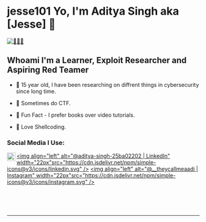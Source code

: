 # jesse101 Yo, I'm Aditya Singh  aka [Jesse] 👋
[![👨🏻‍💻](https://img.shields.io/twitter/follow/r00tkit__?color=1DA1F2&logo=twitter&style=for-the-badge)](https://twitter.com/intent/follow?original_referer=https%3A%2F%2Fgithub.com%2F0x29FE2&screen_name=r00tkit__)

## Whoami I'm a Learner, Exploit Researcher and Aspiring Red Teamer

- 📀 15 year old, I have been researching on diffrent things in cybersecurity since long time.

- 📀 Sometimes do CTF.

- 📀 Fun Fact - I prefer books over video tutorials. 

- 📀 Love Shellcoding. 

### Social Media I Use:

[<img align="left" alt="@r00tkit__ | Twitter" width="22px" src="https://cdn.jsdelivr.net/npm/simple-icons@v3/icons/twitter.svg" />][twitter]
[<img align="left" alt="@aditya-singh-25ba02202 | LinkedIn" width="22px"src="https://cdn.jsdelivr.net/npm/simple-icons@v3/icons/linkedin.svg" />][linkedin]
[<img align="left" alt="@__theycallmeaadi | Instagram" width="22px"src="https://cdn.jsdelivr.net/npm/simple-icons@v3/icons/instagram.svg" />][instagram]

<br />

<br />
<br />

---

[twitter]:https://twitter.com/r00tkit__
[linkedin]:https://www.linkedin.com/in/aditya-singh-25ba02202
[instagram]:https://www.instagram.com/___theycallmeaadi
